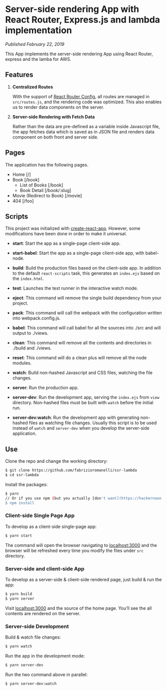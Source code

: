 # Server-side rendering App with React Router, Express.js and lambda implementation

*Published February 22, 2019*

This App implements the server-side rendering App using React Router, express and the lamba for AWS.

## Features
1. **Centralized Routes**

	With the support of [React Router Config](https://github.com/ReactTraining/react-router/tree/master/packages/react-router-config), all routes are managed in `src/routes.js`, and the rendering code was optimized. This also enables us to render data components on the server.
2. **Server-side Rendering with Fetch Data**

	Rather than the data are pre-defined as a variable inside Javascript file, the app fetches data which is saved as in JSON file and renders data component on both front and server side.

## Pages
The application has the following pages.
- Home [/]
- Book [/book]
	- List of Books [/book]
	- Book Detail [/book/:slug]
- Movie (Redirect to Book) [/movie]
- 404 [/foo]

## Scripts
This project was initialized with [create-react-app](https://github.com/facebookincubator/create-react-app). However, some modifications have been done in order to make it universal.

- **start**: Start the app as a single-page client-side app.

- **start-babel**: Start the app as a single-page client-side app, with babel-node.

- **build**: Build the production files based on the client-side app. In addition to the default `react-scripts` task, this generates an `index.ejs` based on the `index.html`.

- **test**: Launches the test runner in the interactive watch mode.

- **eject**: This command will remove the single build dependency from your project.

- **pack**: This command will call the webpack with the configuration written into webpack.config.js.

- **babel**: This command will call babel for all the sources into ./src and will output to ./views.

- **clean**: This command will remove all the contents and directories in ./build and ./views.

- **reset**: This command will do a clean plus will remove all the node modules.

- **watch**: Build non-hashed Javascript and CSS files, watching the file changes.

- **server**: Run the production app.

- **server-dev**: Run the development app, serving the `index.ejs` from `view` directory. Non-hashed files must be built with `watch` before the initial run.

- **server-dev:watch**: Run the development app with generating non-hashed files as watching file changes. Usually this script is to be used instead of `watch` and `server-dev` when you develop the server-side application.

## Use
Clone the repo and change the working directory:
```bash
$ git clone https://github.com/fabrizioromanelli/ssr-lambda
$ cd ssr-lambda
```
Install the packages:
```bash
$ yarn
// Or if you use npm (but you actually [don't want](https://hackernoon.com/im-harvesting-credit-card-numbers-and-passwords-from-your-site-here-s-how-9a8cb347c5b5) to use it):
$ npm install
```

### Client-side Single Page App
To develop as a client-side single-page app:
```bash
$ yarn start
```
The command will open the browser navigating to [localhost:3000](http://localhost:3000) and the browser will be refreshed  every time you modify the files under `src` directory.

### Server-side and client-side App
To develop as a server-side & client-side rendered page, just build & run the app:
```bash
$ yarn build
$ yarn server
```

Visit [localhost:3000](http://localhost:3000) and the source of the home page. You’ll see the all contents are rendered on the server.

### Server-side Development
Build & watch file changes:
```bash
$ yarn watch
```

Run the app in the development mode:
```bash
$ yarn server-dev
```

Run the two command above in parallel:
```bash
$ yarn server-dev:watch
```

